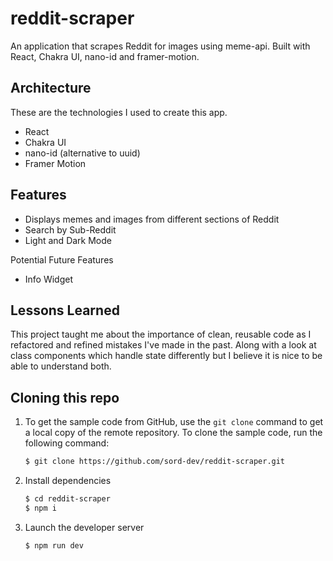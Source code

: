 # reddit-scraper
An application that scrapes Reddit for images using meme-api. Built with React, Chakra UI, nano-id and framer-motion. 


## Architecture
These are the technologies I used to create this app.

 - React
 - Chakra UI
 - nano-id (alternative to uuid)
 - Framer Motion

## Features

 - Displays memes and images from different sections of Reddit
 - Search by Sub-Reddit
 - Light and Dark Mode

Potential Future Features

 - Info Widget

## Lessons Learned

This project taught me about the importance of clean, reusable code as I refactored and refined mistakes I've made in the past. Along with a look at class components which handle state differently but I believe it is nice to be able to understand both.


## Cloning this repo

1.  To get the sample code from GitHub, use the  `git clone`  command to get a local copy of the remote repository. To clone the sample code, run the following command:
    
    ```bash
    $ git clone https://github.com/sord-dev/reddit-scraper.git
    ```

    
2.  Install dependencies
    ``` bash 
    $ cd reddit-scraper
    $ npm i
	```

3.  Launch the developer server
    ``` bash 
    $ npm run dev
